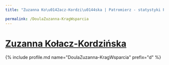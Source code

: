 ```yaml
---
title: "Zuzanna Ko\u0142acz-Kordzi\u0144ska | Patromierz - statystyki Patronite.pl"

permalink: /DoulaZuzanna-KragWsparcia
---
```


# [Zuzanna Kołacz-Kordzińska](https://patronite.pl/DoulaZuzanna-KragWsparcia)

{% include profile.md name="DoulaZuzanna-KragWsparcia" prefix="d" %}
